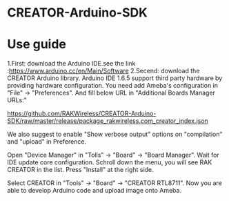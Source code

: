 # CREATOR-Arduino-SDK

# Use guide
1.First: download the Arduino IDE.see the link :https://www.arduino.cc/en/Main/Software
2.Secend: download the CREATOR Arduino library. 
   Arduino IDE 1.6.5 support third party hardware by providing hardware configuration.
You need add Ameba's configuration in "File" -> "Preferences".
And fill below URL in "Additional Boards Manager URLs:"

   https://github.com/RAKWireless/CREATOR-Arduino-SDK/raw/master/release/package_rakwireless.com_creator_index.json

We also suggest to enable "Show verbose output" options on "compilation" and "upload" in Preference.

  Open "Device Manager" in "Tolls" -> "Board" -> "Board Manager".
Wait for IDE update core configuration. Schroll down the menu, you will see RAK CREATOR in the list.
Press "Install" at the right side.

  Select CREATOR in "Tools" -> "Board" -> "CREATOR RTL8711".
Now you are able to develop Arduino code and upload image onto Ameba.
